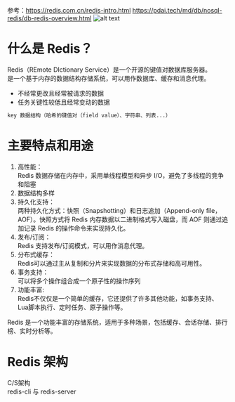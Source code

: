 参考：https://redis.com.cn/redis-intro.html
https://pdai.tech/md/db/nosql-redis/db-redis-overview.html
![alt text](image-1.png)
# 什么是 Redis？
Redis（REmote DIctionary Service）是一个开源的键值对数据库服务器。  
是一个基于内存的数据结构存储系统，可以用作数据库、缓存和消息代理。
- 不经常更改且经常被请求的数据
- 任务关键性较低且经常变动的数据
````sh
key 数据结构（哈希的键值对（field value）、字符串、列表...）
````
# 主要特点和用途

1. 高性能：  
Redis 数据存储在内存中，采用单线程模型和异步 I/O，避免了多线程的竞争和阻塞
2. 数据结构多样
3. 持久化支持：  
两种持久化方式：快照（Snapshotting）和日志追加（Append-only file，AOF）。快照方式将 Redis 内存数据以二进制格式写入磁盘，而 AOF 则通过追加记录 Redis 的操作命令来实现持久化。
4. 发布/订阅：   
Redis 支持发布/订阅模式，可以用作消息代理。
5. 分布式缓存：  
Redis可以通过主从复制和分片来实现数据的分布式存储和高可用性。
6. 事务支持：    
可以将多个操作组合成一个原子性的操作序列
7. 功能丰富:    
Redis不仅仅是一个简单的缓存，它还提供了许多其他功能，如事务支持、Lua脚本执行、定时任务、原子操作等。

Redis 是一个功能丰富的存储系统，适用于多种场景，包括缓存、会话存储、排行榜、实时分析等。

# Redis 架构
C/S架构     
redis-cli 与 redis-server